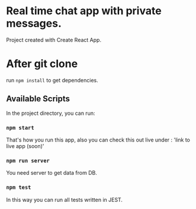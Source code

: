 # Real time chat app with private messages.

Project created with Create React App.

# After git clone

run `npm install` to get dependencies.

## Available Scripts

In the project directory, you can run:

### `npm start`

That's how you run this app, also you can check this out live under : 'link to live app (soon)'

### `npm run server`

You need server to get data from DB.

### `npm test`

In this way you can run all tests written in JEST.
